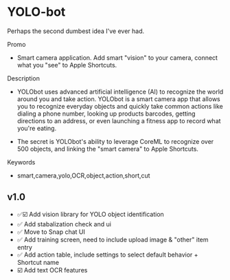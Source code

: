 YOLO-bot
==========

Perhaps the second dumbest idea I've ever had.

Promo
- Smart camera application. Add smart "vision" to your camera, connect what you "see" to Apple Shortcuts.

Description
- YOLObot uses advanced artificial intelligence (AI) to recognize the world around you and take action. YOLObot is a smart camera app that allows you to recognize everyday objects and quickly take common actions like dialing a phone number, looking up products barcodes, getting directions to an address, or even launching a fitness app to record what you're eating. 

- The secret is YOLObot's ability to leverage CoreML to recognize over 500 objects, and linking the "smart camera" to Apple Shortcuts.

Keywords
- smart,camera,yolo,OCR,object,action,short,cut

v1.0
---
- ✅☑️ Add vision library for YOLO object identification
- ✅ Add stabalization check and ui
- ✅ Move to Snap chat UI
- ✅ Add training screen, need to include upload image & "other" item entry
- ✅ Add action table, include settings to select default behavior + Shortcut name
- ☑️ Add text OCR features

